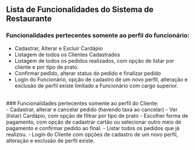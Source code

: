 ## Lista de Funcionalidades do Sistema de Restaurante
### Funcionalidades pertecentes somente ao perfil do funcionário: <br>
- Cadastrar, Alterar e Excluir Cardápio
- Listagem de todos os Clientes Cadastrados
- Listagem de todos os pedidos realizados, com opção de listar por cliente e por tipo de prato.
- Confirmar pedido, alterar status do pedido e finalizar pedido
- Login do Funcionário, opção de cadastro de um novo perfil, alteração e exclusão de perfil existe limitado a Funcionário com cargo superior.
<br>
### Funcionalidades pertecentes somente ao perfil do Cliente: <br>
- Cadastrar, alterar e cancelar pedido (havendo taxa ao cancelar)
- Ver (listar) Cardápio, com opção de filtrar por tipo de prato
- Escolher forma de pagamento, com opção de cadastrar cartão ou selecionar outro meio de pagamento e confirmar pedido ao final.
- Listar todos os pedidos que já realizou.
- Login do Cliente com opções de cadastro de um novo perfil, alteração e exclusão de perfil existe.

